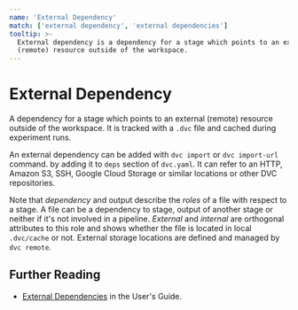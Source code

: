 ```yaml
---
name: 'External Dependency'
match: ['external dependency', 'external dependencies']
tooltip: >-
  External dependency is a dependency for a stage which points to an external
  (remote) resource outside of the workspace.
---
```


# External Dependency

A <abbr>dependency</abbr> for a <abbr>stage</abbr> which points to an external
(remote) resource outside of the <abbr>workspace</abbr>. It is tracked with a
`.dvc` file and <abbr>cached</abbr> during experiment runs.

An external dependency can be added with `dvc import` or `dvc import-url`
command. by adding it to `deps` section of `dvc.yaml`. It can refer to an HTTP,
Amazon S3, SSH, Google Cloud Storage or similar locations or other DVC
repositories.

Note that _dependency_ and <abbr>output</abbr> describe the _roles_ of a file
with respect to a stage. A file can be a dependency to stage, output of another
stage or neither if it's not involved in a pipeline. _External_ and _internal_
are orthogonal attributes to this role and shows whether the file is located in
local `.dvc/cache` or not. External storage locations are defined and managed by
`dvc remote`.

## Further Reading

- [External Dependencies](/doc/user-guide/external-dependencies) in the User's
  Guide.
